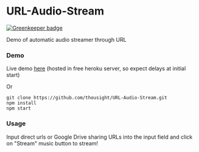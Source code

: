 # URL-Audio-Stream

[![Greenkeeper badge](https://badges.greenkeeper.io/thousight/URL-Audio-Stream.svg)](https://greenkeeper.io/)

Demo of automatic audio streamer through URL

### Demo
Live demo [here](https://url-audio-stream.herokuapp.com/) (hosted in free heroku server, so expect delays at initial start)

Or

```
git clone https://github.com/thousight/URL-Audio-Stream.git
npm install
npm start
```

### Usage
Input direct urls or Google Drive sharing URLs into the input field and click on "Stream" music button to stream!
